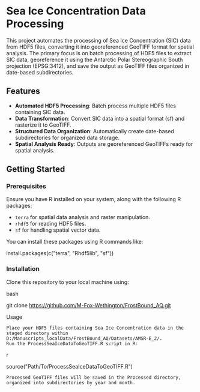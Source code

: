 # Sea Ice Concentration Data Processing

This project automates the processing of Sea Ice Concentration (SIC) data from HDF5 files, converting it into georeferenced GeoTIFF format for spatial analysis. The primary focus is on batch processing of HDF5 files to extract SIC data, georeference it using the Antarctic Polar Stereographic South projection (EPSG:3412), and save the output as GeoTIFF files organized in date-based subdirectories.

## Features

- **Automated HDF5 Processing**: Batch process multiple HDF5 files containing SIC data.
- **Data Transformation**: Convert SIC data into a spatial format (sf) and rasterize it to GeoTIFF.
- **Structured Data Organization**: Automatically create date-based subdirectories for organized data storage.
- **Spatial Analysis Ready**: Outputs are georeferenced GeoTIFFs ready for spatial analysis.

## Getting Started

### Prerequisites

Ensure you have R installed on your system, along with the following R packages:

- `terra` for spatial data analysis and raster manipulation.
- `rhdf5` for reading HDF5 files.
- `sf` for handling spatial vector data.

You can install these packages using R commands like:

install.packages(c("terra", "Rhdf5lib", "sf"))

### Installation

Clone this repository to your local machine using:

bash

git clone https://github.com/M-Fox-Wethington/FrostBound_AQ.git

Usage

    Place your HDF5 files containing Sea Ice Concentration data in the staged directory within D:/Manuscripts_localData/FrostBound_AQ/Datasets/AMSR-E_2/.
    Run the ProcessSeaIceDataToGeoTIFF.R script in R:

r

source("Path/To/ProcessSeaIceDataToGeoTIFF.R")

    Processed GeoTIFF files will be saved in the Processed directory, organized into subdirectories by year and month.


```r
